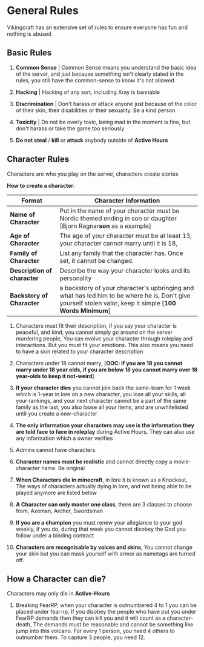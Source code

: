 # General Rules
Vikingcraft has an extensive set of rules to ensure everyone has fun and nothing is abused 
## Basic Rules
1. **Common Sense** | Common Sense means you understand the basic idea of the server, and just because something isn't clearly stated in the rules, you still have the common-sense to know it's not allowed

2. **Hacking** | Hacking of any sort, including Xray is bannable

3. **Discrimination** | Don't harass or attack anyone just because of the color of their skin, their disabilities or their sexuality. Be a kind person

4. **Toxicity** | Do not be overly toxic, being mad in the moment is fine, but don't harass or take the game too seriously

5. **Do not steal** / **kill** or **attack** anybody outside of **Active Hours**

## Character Rules
Characters are who you play on the server, characters create stories

**How to create a character**:

Format | Character Information
--- | ---
**Name of Character** | Put in the name of your character must be Nordic themed ending in son or daughter [Bjorn Ragnar**son** as a example]
**Age of Character** | The age of your character must be at least 13, your character cannot marry until it is 18, 
**Family of Character** | List any family that the character has. Once set, it cannot be changed.
**Description of character** | Describe the way your character looks and its personality
**Backstory of Character** | a backstory of your character's upbringing and what has led him to be where he is, Don't give yourself stolen valor, keep it simple [**100 Words Minimum**]

1. Characters must fit their description, if you say your character is peaceful, and kind, you cannot simply go around on the server murdering people, You can evolve your character through roleplay and interactions. But you must fit your emotions. This also means you need to have a skin related to your character description

2. Characters under 18 cannot marry, [**OOC: If you are 18 you cannot marry under 18 year olds, if you are below 18 you cannot marry over 18 year-olds to keep it not-weird**]

3. **If your character dies** you cannot join back the same-team for 1 week which is 1-year in lore on a new character, you lose all your skills, all your rankings, and your next character cannot be a part of the same family as the last, you also loose all your items, and are unwhitelisted until you create a new-character

4. **The only information your characters may use is the information they are told face to face in roleplay** during Active Hours, They can also use any information which a owner verifies

5. Admins cannot have characters.

6. **Character names must be realistic** and cannot directly copy a movie-character name. Be original

7. **When Characters die in minecraft**, in lore it is known as a Knockout, The ways of characters actually dying in lore, and not being able to be played anymore are listed below

8. **A Character can only master one class**, there are 3 classes to choose from, Axeman, Archer, Swordsman

9. **If you are a champion** you must renew your allegiance to your god weekly, if you do, during that week you cannot disobey the God you follow under a binding contract

10. **Characters are recognisable by voices and skins**, You cannot change your skin but you can mask yourself with armor as nametags are turned off.

## How a Character can die?
Characters may only die in **Active-Hours**

1. Breaking FearRP, when your character is outnumbered 4 to 1 you can be placed under fear-rp, If you disobey the people who have put you under FearRP demands then they can kill you and it will count as a character-death, The demands must be reasonable and cannot be something like jump into this volcano. For every 1 person, you need 4 others to outnumber them. To capture 3 people, you need 12.








